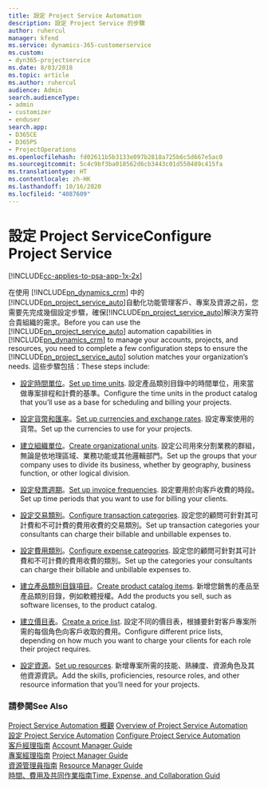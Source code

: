 ```yaml
---
title: 設定 Project Service Automation
description: 設定 Project Service 的步驟
author: ruhercul
manager: kfend
ms.service: dynamics-365-customerservice
ms.custom:
- dyn365-projectservice
ms.date: 8/03/2018
ms.topic: article
ms.author: ruhercul
audience: Admin
search.audienceType:
- admin
- customizer
- enduser
search.app:
- D365CE
- D365PS
- ProjectOperations
ms.openlocfilehash: fd02611b5b3133e097b2818a725b6c5d667e5ac0
ms.sourcegitcommit: 5c4c9bf3ba018562d6cb3443c01d550489c415fa
ms.translationtype: HT
ms.contentlocale: zh-HK
ms.lasthandoff: 10/16/2020
ms.locfileid: "4087609"
---
```

# <a name="configure-project-service"></a><span data-ttu-id="119de-103">設定 Project Service</span><span class="sxs-lookup"><span data-stu-id="119de-103">Configure Project Service</span></span>

[!INCLUDE[cc-applies-to-psa-app-1x-2x](../includes/cc-applies-to-psa-app-1x-2x.md)]

<span data-ttu-id="119de-104">在使用 [!INCLUDE[pn_dynamics_crm](../includes/pn-dynamics-crm.md)] 中的[!INCLUDE[pn_project_service_auto](../includes/pn-project-service-auto.md)]自動化功能管理客戶、專案及資源之前，您需要先完成幾個設定步驟，確保[!INCLUDE[pn_project_service_auto](../includes/pn-project-service-auto.md)]解決方案符合貴組織的需求。</span><span class="sxs-lookup"><span data-stu-id="119de-104">Before you can use the [!INCLUDE[pn_project_service_auto](../includes/pn-project-service-auto.md)] automation capabilities in [!INCLUDE[pn_dynamics_crm](../includes/pn-dynamics-crm.md)] to manage your accounts, projects, and resources, you need to complete a few configuration steps to ensure the [!INCLUDE[pn_project_service_auto](../includes/pn-project-service-auto.md)] solution matches your organization’s needs.</span></span> <span data-ttu-id="119de-105">這些步驟包括：</span><span class="sxs-lookup"><span data-stu-id="119de-105">These steps include:</span></span>  
  
-   <span data-ttu-id="119de-106">[設定時間單位](../psa/set-up-time-units.md)。</span><span class="sxs-lookup"><span data-stu-id="119de-106">[Set up time units](../psa/set-up-time-units.md).</span></span> <span data-ttu-id="119de-107">設定產品類別目錄中的時間單位，用來當做專案排程和計費的基準。</span><span class="sxs-lookup"><span data-stu-id="119de-107">Configure the time units in the product catalog that you’ll use as a base for scheduling and billing your projects.</span></span>  
  
-   <span data-ttu-id="119de-108">[設定貨幣和匯率](../psa/set-up-currencies-exchange-rates.md)。</span><span class="sxs-lookup"><span data-stu-id="119de-108">[Set up currencies and exchange rates](../psa/set-up-currencies-exchange-rates.md).</span></span> <span data-ttu-id="119de-109">設定專案使用的貨幣。</span><span class="sxs-lookup"><span data-stu-id="119de-109">Set up the currencies to use for your projects.</span></span>  
  
-   <span data-ttu-id="119de-110">[建立組織單位](../psa/create-organizational-units.md)。</span><span class="sxs-lookup"><span data-stu-id="119de-110">[Create organizational units](../psa/create-organizational-units.md).</span></span> <span data-ttu-id="119de-111">設定公司用來分割業務的群組，無論是依地理區域、業務功能或其他邏輯部門。</span><span class="sxs-lookup"><span data-stu-id="119de-111">Set up the groups that your company uses to divide its business, whether by geography, business function, or other logical division.</span></span>  
  
-   <span data-ttu-id="119de-112">[設定發票週期](../psa/set-up-invoice-frequencies.md)。</span><span class="sxs-lookup"><span data-stu-id="119de-112">[Set up invoice frequencies](../psa/set-up-invoice-frequencies.md).</span></span> <span data-ttu-id="119de-113">設定要用於向客戶收費的時段。</span><span class="sxs-lookup"><span data-stu-id="119de-113">Set up time periods that you want to use for billing your clients.</span></span>  
  
-   <span data-ttu-id="119de-114">[設定交易類別](../psa/configure-transaction-categories.md)。</span><span class="sxs-lookup"><span data-stu-id="119de-114">[Configure transaction categories](../psa/configure-transaction-categories.md).</span></span> <span data-ttu-id="119de-115">設定您的顧問可針對其可計費和不可計費的費用收費的交易類別。</span><span class="sxs-lookup"><span data-stu-id="119de-115">Set up transaction categories your consultants can charge their billable and unbillable expenses to.</span></span>  
  
-   <span data-ttu-id="119de-116">[設定費用類別](../psa/configure-expense-categories.md)。</span><span class="sxs-lookup"><span data-stu-id="119de-116">[Configure expense categories](../psa/configure-expense-categories.md).</span></span> <span data-ttu-id="119de-117">設定您的顧問可針對其可計費和不可計費的費用收費的類別。</span><span class="sxs-lookup"><span data-stu-id="119de-117">Set up the categories your consultants can charge their billable and unbillable expenses to.</span></span>  
  
-   <span data-ttu-id="119de-118">[建立產品類別目錄項目](../psa/create-product-catalog-items.md)。</span><span class="sxs-lookup"><span data-stu-id="119de-118">[Create product catalog items](../psa/create-product-catalog-items.md).</span></span> <span data-ttu-id="119de-119">新增您銷售的產品至產品類別目錄，例如軟體授權。</span><span class="sxs-lookup"><span data-stu-id="119de-119">Add the products you sell, such as software licenses, to the product catalog.</span></span>  
  
-   <span data-ttu-id="119de-120">[建立價目表](../psa/create-price-list.md)。</span><span class="sxs-lookup"><span data-stu-id="119de-120">[Create a price list](../psa/create-price-list.md).</span></span> <span data-ttu-id="119de-121">設定不同的價目表，根據要針對客戶專案所需的每個角色向客戶收取的費用。</span><span class="sxs-lookup"><span data-stu-id="119de-121">Configure different price lists, depending on how much you want to charge your clients for each role their project requires.</span></span>  
  
-   <span data-ttu-id="119de-122">[設定資源](../psa/set-up-resources.md)。</span><span class="sxs-lookup"><span data-stu-id="119de-122">[Set up resources](../psa/set-up-resources.md).</span></span> <span data-ttu-id="119de-123">新增專案所需的技能、熟練度、資源角色及其他資源資訊。</span><span class="sxs-lookup"><span data-stu-id="119de-123">Add the skills, proficiencies, resource roles, and other resource information that you’ll need for your projects.</span></span>  
  
### <a name="see-also"></a><span data-ttu-id="119de-124">請參閱</span><span class="sxs-lookup"><span data-stu-id="119de-124">See Also</span></span>  
 <span data-ttu-id="119de-125">[Project Service Automation 概觀](../psa/overview.md) </span><span class="sxs-lookup"><span data-stu-id="119de-125">[Overview of Project Service Automation](../psa/overview.md) </span></span>  
 <span data-ttu-id="119de-126">[設定 Project Service Automation](../psa/configure.md) </span><span class="sxs-lookup"><span data-stu-id="119de-126">[Configure Project Service Automation](../psa/configure.md) </span></span>  
 <span data-ttu-id="119de-127">[客戶經理指南](../psa/account-manager-guide.md) </span><span class="sxs-lookup"><span data-stu-id="119de-127">[Account Manager Guide](../psa/account-manager-guide.md) </span></span>  
 <span data-ttu-id="119de-128">[專案經理指南](../psa/project-manager-guide.md) </span><span class="sxs-lookup"><span data-stu-id="119de-128">[Project Manager Guide](../psa/project-manager-guide.md) </span></span>  
 <span data-ttu-id="119de-129">[資源管理員指南](../psa/resource-manager-guide.md) </span><span class="sxs-lookup"><span data-stu-id="119de-129">[Resource Manager Guide](../psa/resource-manager-guide.md) </span></span>  
 [<span data-ttu-id="119de-130">時間、費用及共同作業指南</span><span class="sxs-lookup"><span data-stu-id="119de-130">Time, Expense, and Collaboration Guid</span></span>](../psa/time-expense-collaboration-guide.md)
